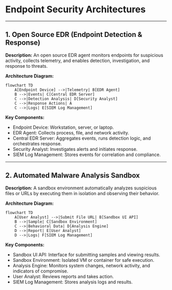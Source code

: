 # Endpoint Security Architectures

---

## 1. Open Source EDR (Endpoint Detection & Response)

**Description:**
An open source EDR agent monitors endpoints for suspicious activity, collects telemetry, and enables detection, investigation, and response to threats.

**Architecture Diagram:**
```mermaid
flowchart TD
    A[Endpoint Device] -->|Telemetry| B[EDR Agent]
    B -->|Events| C[Central EDR Server]
    C -->|Detection Analysis| D[Security Analyst]
    C -->|Response Actions| A
    C -->|Logs| E[SIEM Log Management]
```

**Key Components:**
- Endpoint Device: Workstation, server, or laptop.
- EDR Agent: Collects process, file, and network activity.
- Central EDR Server: Aggregates events, runs detection logic, and orchestrates response.
- Security Analyst: Investigates alerts and initiates response.
- SIEM Log Management: Stores events for correlation and compliance.

---

## 2. Automated Malware Analysis Sandbox

**Description:**
A sandbox environment automatically analyzes suspicious files or URLs by executing them in isolation and observing their behavior.

**Architecture Diagram:**
```mermaid
flowchart TD
    A[User Analyst] -->|Submit File URL| B[Sandbox UI API]
    B -->|Sample| C[Sandbox Environment]
    C -->|Behavioral Data| D[Analysis Engine]
    D -->|Report| E[User Analyst]
    D -->|Logs| F[SIEM Log Management]
```

**Key Components:**
- Sandbox UI API: Interface for submitting samples and viewing results.
- Sandbox Environment: Isolated VM or container for safe execution.
- Analysis Engine: Monitors system changes, network activity, and indicators of compromise.
- User Analyst: Reviews reports and takes action.
- SIEM Log Management: Stores analysis logs and results. 